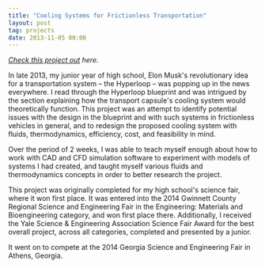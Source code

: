 ```yaml
---
title: "Cooling Systems for Frictionless Transportation"
layout: post
tag: projects
date: 2013-11-05 00:00
---
```


<i>[Check this project out](https://www.dropbox.com/sh/puxe23ded1zxrax/AADyb0JRQPKnVQSErkyP0-oya?dl=0) here.</i>

In late 2013, my junior year of high school, Elon Musk's revolutionary idea for a transportation system – the Hyperloop – was popping up in the news everywhere. I read through the Hyperloop blueprint and was intrigued by the section explaining how the transport capsule's cooling system would theoretically function. This project was an attempt to identify potential issues with the design in the blueprint and with such systems in frictionless vehicles in general, and to redesign the proposed cooling system with fluids, thermodynamics, efficiency, cost, and feasibility in mind. 

Over the period of 2 weeks, I was able to teach myself enough about how to work with CAD and CFD simulation software to experiment with models of systems I had created, and taught myself various fluids and thermodynamics concepts in order to better research the project. 

This project was originally completed for my high school's science fair, where it won first place. It was entered into the 2014 Gwinnett County Regional Science and Engineering Fair in the Engineering: Materials and Bioengineering category, and won first place there. Additionally, I received the Yale Science & Engineering Association Science Fair Award for the best overall project, across all categories, completed and presented by a junior.

It went on to compete at the 2014 Georgia Science and Engineering Fair in Athens, Georgia.
